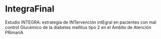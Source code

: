 # IntegraFinal
Estudio INTEGRA: estrategia de INTervención intEgral en pacientes con mal control Glucémico de la diabetes mellitus tipo 2 en el Ámbito de Atención PRimariA
